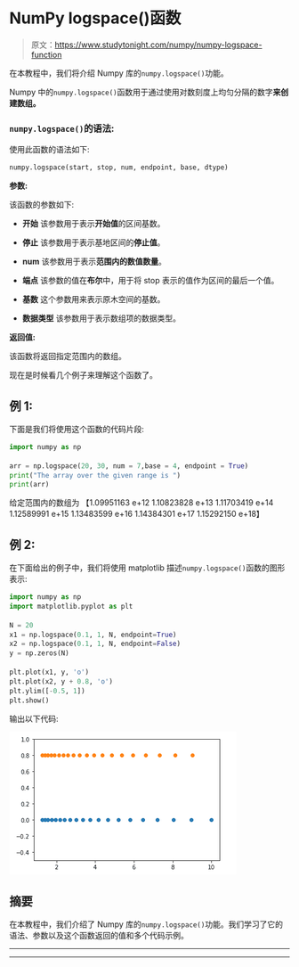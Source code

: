 # NumPy logspace()函数

> 原文：<https://www.studytonight.com/numpy/numpy-logspace-function>

在本教程中，我们将介绍 Numpy 库的`numpy.logspace()`功能。

Numpy 中的`numpy.logspace()`函数用于通过使用对数刻度上均匀分隔的数字**来创建数组。**

### `numpy.logspace()`的语法:

使用此函数的语法如下:

```py
numpy.logspace(start, stop, num, endpoint, base, dtype) 
```

**参数:**

该函数的参数如下:

*   **开始**
    该参数用于表示**开始值**的区间基数。

*   **停止**
    该参数用于表示基地区间的**停止值**。

*   **num**
    该参数用于表示**范围内的数值数量**。

*   **端点**
    该参数的值在**布尔**中，用于将 stop 表示的值作为区间的最后一个值。

*   **基数**
    这个参数用来表示原木空间的基数。

*   **数据类型**
    该参数用于表示数组项的数据类型。

**返回值:**

该函数将返回指定范围内的数组。

现在是时候看几个例子来理解这个函数了。

## 例 1:

下面是我们将使用这个函数的代码片段:

```py
import numpy as np  

arr = np.logspace(20, 30, num = 7,base = 4, endpoint = True)  
print("The array over the given range is ")
print(arr)
```

给定范围内的数组为
【1.09951163 e+12 1.10823828 e+13 1.11703419 e+14 1.12589991 e+15
1.13483599 e+16 1.14384301 e+17 1.15292150 e+18】

## 例 2:

在下面给出的例子中，我们将使用 matplotlib 描述`numpy.logspace()`函数的图形表示:

```py
import numpy as np
import matplotlib.pyplot as plt

N = 20
x1 = np.logspace(0.1, 1, N, endpoint=True)
x2 = np.logspace(0.1, 1, N, endpoint=False)
y = np.zeros(N)

plt.plot(x1, y, 'o')
plt.plot(x2, y + 0.8, 'o')
plt.ylim([-0.5, 1])
plt.show()
```

输出以下代码:

![Numpy logspace() code example](img/84fe044290ce127275d3b8517ee42d0f.png)

## 摘要

在本教程中，我们介绍了 Numpy 库的`numpy.logspace()`功能。我们学习了它的语法、参数以及这个函数返回的值和多个代码示例。

* * *

* * *